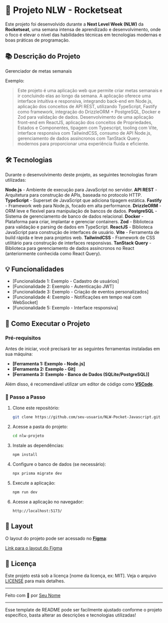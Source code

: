 # 🚀 Projeto NLW - Rocketseat

Este projeto foi desenvolvido durante a **Next Level Week (NLW)** da **Rocketseat**, uma semana intensa de aprendizado e desenvolvimento, onde o foco é elevar o nível das habilidades técnicas em tecnologias modernas e boas práticas de programação.

## 📚 Descrição do Projeto

Gerenciador de metas semanais

Exemplo:

> Este projeto é uma aplicação web que permite criar metas semanais e ir concluindo elas ao longo da semana. A aplicação oferece uma interface intuitiva e responsiva, integrando back-end em Node.js, aplicação dos conceitos de API REST, utilizando TypeScript, Fastify como framework, integração do DrizzleORM + PostgreSQL, Docker e Zod para validação de dados. Desenvolvimento de uma aplicação front-end em ReactJS, aplicação dos conceitos de Propriedades, Estados e Componentes, tipagem com Typescript, tooling com Vite, interface responsiva com TailwindCSS, consumo de API Node.js, gerenciamento de dados assíncronos com TanStack Query. modernos para proporcionar uma experiência fluida e eficiente.

## 🛠 Tecnologias

Durante o desenvolvimento deste projeto, as seguintes tecnologias foram utilizadas:

**Node.js** - Ambiente de execução para JavaScript no servidor.
**API REST** - Arquitetura para construção de APIs, baseada no protocolo HTTP.
**TypeScript** - Superset de JavaScript que adiciona tipagem estática.
**Fastify** - Framework web para Node.js, focado em alta performance.
**DrizzleORM** - ORM leve e flexível para manipulação de bancos de dados.
**PostgreSQL** - Sistema de gerenciamento de banco de dados relacional.
**Docker** - Plataforma para criar, implantar e gerenciar containers.
**Zod** - Biblioteca para validação e parsing de dados em TypeScript.
**ReactJS** - Biblioteca JavaScript para construção de interfaces de usuário.
**Vite** - Ferramenta de build rápida e leve para projetos web.
**TailwindCSS** - Framework de CSS utilitário para construção de interfaces responsivas.
**TanStack Query** - Biblioteca para gerenciamento de dados assíncronos no React (anteriormente conhecida como React Query).


## 💡 Funcionalidades

- [Funcionalidade 1: Exemplo - Cadastro de usuários]
- [Funcionalidade 2: Exemplo - Autenticação JWT]
- [Funcionalidade 3: Exemplo - Criação de eventos personalizados]
- [Funcionalidade 4: Exemplo - Notificações em tempo real com WebSocket]
- [Funcionalidade 5: Exemplo - Interface responsiva]

## 🚀 Como Executar o Projeto

### Pré-requisitos

Antes de iniciar, você precisará ter as seguintes ferramentas instaladas em sua máquina:

- **[Ferramenta 1: Exemplo - Node.js]**
- **[Ferramenta 2: Exemplo - Git]**
- **[Ferramenta 3: Exemplo - Banco de Dados (SQLite/PostgreSQL)]**

Além disso, é recomendável utilizar um editor de código como **[VSCode](https://code.visualstudio.com/)**.

### 📝 Passo a Passo

1. Clone este repositório:
   ```bash
   git clone https://github.com/seu-usuario/NLW-Pocket-Javascript.git
   ```

2. Acesse a pasta do projeto:
   ```bash
   cd nlw-projeto
   ```

3. Instale as dependências:
   ```bash
   npm install
   ```

4. Configure o banco de dados (se necessário):
   ```bash
   npx prisma migrate dev
   ```

5. Execute a aplicação:
   ```bash
   npm run dev
   ```

6. Acesse a aplicação no navegador:
   ```
   http://localhost:5173/
   ```

## 🔖 Layout

O layout do projeto pode ser acessado no **[Figma](https://www.figma.com/)**:

[Link para o layout do Figma](https://www.figma.com/)

## 📄 Licença

Este projeto está sob a licença [nome da licença, ex: MIT]. Veja o arquivo [LICENSE](LICENSE) para mais detalhes.

---

Feito com 💜 por [Seu Nome](https://www.linkedin.com/in/seu-perfil-linkedin/)

---

Esse template de README pode ser facilmente ajustado conforme o projeto específico, basta alterar as descrições e tecnologias utilizadas!
